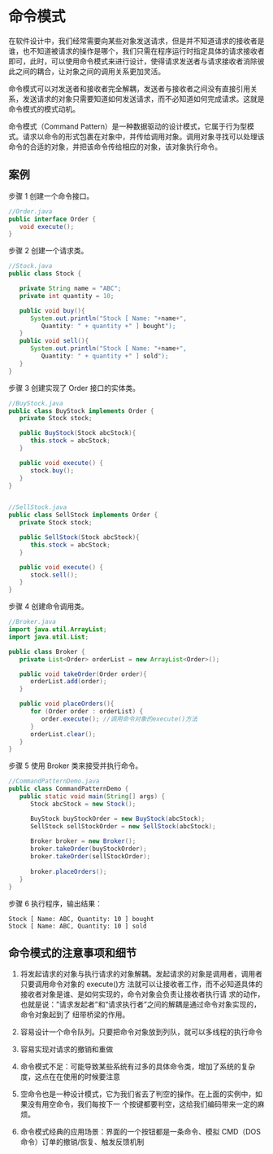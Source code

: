 # 命令模式

在软件设计中，我们经常需要向某些对象发送请求，但是并不知道请求的接收者是谁，也不知道被请求的操作是哪个，我们只需在程序运行时指定具体的请求接收者即可，此时，可以使用命令模式来进行设计，使得请求发送者与请求接收者消除彼此之间的耦合，让对象之间的调用关系更加灵活。

命令模式可以对发送者和接收者完全解耦，发送者与接收者之间没有直接引用关系，发送请求的对象只需要知道如何发送请求，而不必知道如何完成请求。这就是命令模式的模式动机。

命令模式（Command Pattern）是一种数据驱动的设计模式，它属于行为型模式。请求以命令的形式包裹在对象中，并传给调用对象。调用对象寻找可以处理该命令的合适的对象，并把该命令传给相应的对象，该对象执行命令。



## 案例

步骤 1
创建一个命令接口。

```java
//Order.java
public interface Order {
   void execute();
}
```

步骤 2
创建一个请求类。
```java
//Stock.java
public class Stock {

   private String name = "ABC";
   private int quantity = 10;

   public void buy(){
      System.out.println("Stock [ Name: "+name+", 
         Quantity: " + quantity +" ] bought");
   }
   public void sell(){
      System.out.println("Stock [ Name: "+name+", 
         Quantity: " + quantity +" ] sold");
   }
}
```

步骤 3
创建实现了 Order 接口的实体类。
```java
//BuyStock.java
public class BuyStock implements Order {
   private Stock stock;

   public BuyStock(Stock abcStock){
      this.stock = abcStock;
   }

   public void execute() {
      stock.buy();
   }
}


//SellStock.java
public class SellStock implements Order {
   private Stock stock;

   public SellStock(Stock abcStock){
      this.stock = abcStock;
   }

   public void execute() {
      stock.sell();
   }
}
```

步骤 4
创建命令调用类。

```java
//Broker.java
import java.util.ArrayList;
import java.util.List;

public class Broker {
   private List<Order> orderList = new ArrayList<Order>(); 

   public void takeOrder(Order order){
      orderList.add(order);      
   }

   public void placeOrders(){
      for (Order order : orderList) {
         order.execute(); //调用命令对象的execute()方法
      }
      orderList.clear();
   }
}
```

步骤 5
使用 Broker 类来接受并执行命令。

```java
//CommandPatternDemo.java
public class CommandPatternDemo {
   public static void main(String[] args) {
      Stock abcStock = new Stock();

      BuyStock buyStockOrder = new BuyStock(abcStock);
      SellStock sellStockOrder = new SellStock(abcStock);
     
      Broker broker = new Broker();
      broker.takeOrder(buyStockOrder);
      broker.takeOrder(sellStockOrder);
     
      broker.placeOrders();
   }
}
```

步骤 6
执行程序，输出结果：
```
Stock [ Name: ABC, Quantity: 10 ] bought
Stock [ Name: ABC, Quantity: 10 ] sold
```



## 命令模式的注意事项和细节

1) 将发起请求的对象与执行请求的对象解耦。发起请求的对象是调用者，调用者只要调用命令对象的 execute()方 法就可以让接收者工作，而不必知道具体的接收者对象是谁、是如何实现的，命令对象会负责让接收者执行请 求的动作，也就是说：”请求发起者”和“请求执行者”之间的解耦是通过命令对象实现的，命令对象起到了 纽带桥梁的作用。

2) 容易设计一个命令队列。只要把命令对象放到列队，就可以多线程的执行命令 

3) 容易实现对请求的撤销和重做 

4) 命令模式不足：可能导致某些系统有过多的具体命令类，增加了系统的复杂度，这点在在使用的时候要注意

 5) 空命令也是一种设计模式，它为我们省去了判空的操作。在上面的实例中，如果没有用空命令，我们每按下一 个按键都要判空，这给我们编码带来一定的麻烦。

6) 命令模式经典的应用场景：界面的一个按钮都是一条命令、模拟 CMD（DOS 命令）订单的撤销/恢复、触发反馈机制



